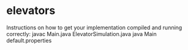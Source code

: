 # elevators
Instructions on how to get your implementation compiled and running correctly:
javac Main.java ElevatorSimulation.java
java Main default.properties

